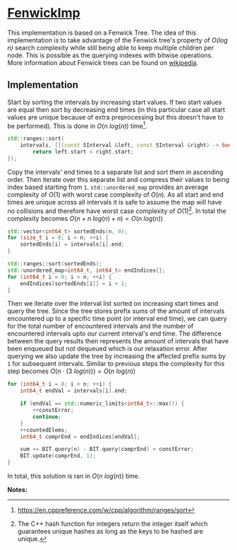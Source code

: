 # [FenwickImp](../../src/impl/FenwickImp.cpp)

This implementation is based on a Fenwick Tree. The idea of this implementation is to take advantage of the Fenwick tree's property of *O(log n)* search complexity while still being able to keep multiple children per node. This is possible as the querying indexes with bitwise operations. More information about Fenwick trees can be found on [wikipedia](https://en.wikipedia.org/wiki/Fenwick_tree).

## Implementation

Start by sorting the intervals by increasing start values. If two start values are equal then sort by decreasing end times (in this particular case all start values are unique because of extra preprocessing but this doesn't have to be performed). This is done in $O(n\ log(n))$ time[^rangessort].

```cpp
std::ranges::sort(
	intervals, [](const SInterval &left, const SInterval &right) -> bool {
		return left.start < right.start;
});
```

Copy the intervals' end times to a separate list and sort them in ascending order. Then iterate over this separate list and compress their values to being index based starting from `1`. `std::unordered_map` provides an average complexity of $O(1)$ with worst case complexity of $O(n)$. As all start and end times are unique across all intervals it is safe to assume the map will have no collisions and therefore have worst case complexity of $O(1)$[^inthash]. In total the complexity becomes $O(n+n\ log(n)+ n)=O(n\ log(n))$

```cpp
std::vector<int64_t> sortedEnds(n, 0);
for (size_t i = 0; i < n; ++i) {
	sortedEnds[i] = intervals[i].end;
}

std::ranges::sort(sortedEnds);
std::unordered_map<int64_t, int64_t> endIndices{};
for (int64_t i = 0; i < n; ++i) {
	endIndices[sortedEnds[i]] = i + 1;
}
```

Then we iterate over the interval list sorted on increasing start times and query the tree. Since the tree stores prefix sums of the amount of intervals encountered up to a specific time point (or interval end time), we can query for the total number of encountered intervals and the number of encountered intervals upto our current interval's end time. The difference between the query results then represents the amount of intervals that have been enqueued but not dequeued which is our relaxation error. After querying we also update the tree by increasing the affected prefix sums by `1` for subsequent intervals. Similar to previous steps the complexity for this step becomes $O(n\cdot(3\ log(n)))=O(n\ log(n))$

```cpp
for (int64_t i = 0; i < n; ++i) {
	int64_t endVal = intervals[i].end;

	if (endVal == std::numeric_limits<int64_t>::max()) {
		++constError;
		continue;
	}
	++countedElems;
	int64_t comprEnd = endIndices[endVal];

	sum += BIT.query(n) - BIT.query(comprEnd) + constError;
	BIT.update(comprEnd, 1);
}
```

In total, this solution is ran in $O(n\ log(n))$ time.

**Notes:**

[^inthash]: The C++ hash function for integers return the integer itself which guarantees unique hashes as long as the keys to be hashed are unique.
[^rangessort]: https://en.cppreference.com/w/cpp/algorithm/ranges/sort